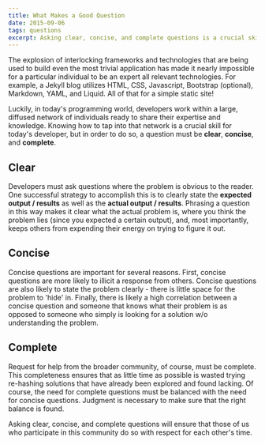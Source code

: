 ```yaml
---
title: What Makes a Good Question
date: 2015-09-06
tags: questions
excerpt: Asking clear, concise, and complete questions is a crucial skill for a developer.
---
```


The explosion of interlocking frameworks and technologies that are being used to
build even the most trivial application has made it nearly impossible for a
particular individual to be an expert all relevant technologies. For example, a
Jekyll blog utilizes HTML, CSS, Javascript, Bootstrap (optional), Markdown,
YAML, and Liquid. All of that for a simple static site!

Luckily, in today's programming world, developers work within a large, diffused
network of individuals ready to share their expertise and knowledge. Knowing how
to tap into that network is a crucial skill for today's developer, but in order
to do so, a question must be **clear**, **concise**, and **complete**.

## Clear

Developers must ask questions where the problem is obvious to the reader. One
successful strategy to accomplish this is to clearly state the **expected output
/ results** as well as the **actual output / results**.  Phrasing a question in
this way makes it clear what the actual problem is, where you think the problem
lies (since you expected a certain output), and, most importantly,  keeps others
from expending their energy on trying to figure it out.

## Concise

Concise questions are important for several reasons. First, concise questions
are more likely to illicit a response from others. Concise questions are also
likely to state the problem clearly - there is little space for the problem to
'hide' in. Finally, there is likely a high correlation between a concise
question and someone that knows what their problem is as opposed to someone who
simply is looking for a solution w/o understanding the problem.

## Complete

Request for help from the broader community, of course, must be complete. This
completeness ensures that as little time as possible is wasted trying re-hashing
solutions that have already been explored and found lacking. Of course, the need
for complete questions must be balanced with the need for concise questions.
Judgment is necessary to make sure that the right balance is found.

Asking clear, concise, and complete questions will ensure that those of us who
participate in this community do so with respect for each other's time.
